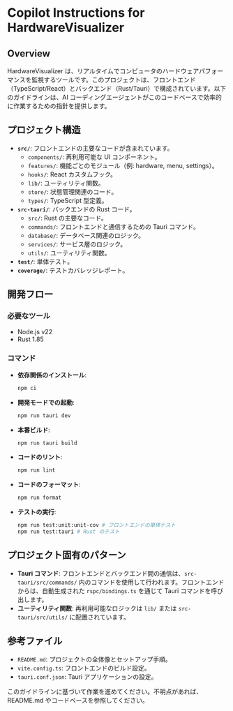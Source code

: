 # Copilot Instructions for HardwareVisualizer

## Overview

HardwareVisualizer は、リアルタイムでコンピュータのハードウェアパフォーマンスを監視するツールです。このプロジェクトは、フロントエンド（TypeScript/React）とバックエンド（Rust/Tauri）で構成されています。以下のガイドラインは、AI コーディングエージェントがこのコードベースで効率的に作業するための指針を提供します。

## プロジェクト構造

- **`src/`**: フロントエンドの主要なコードが含まれています。
  - `components/`: 再利用可能な UI コンポーネント。
  - `features/`: 機能ごとのモジュール（例: hardware, menu, settings）。
  - `hooks/`: React カスタムフック。
  - `lib/`: ユーティリティ関数。
  - `store/`: 状態管理関連のコード。
  - `types/`: TypeScript 型定義。
- **`src-tauri/`**: バックエンドの Rust コード。
  - `src/`: Rust の主要なコード。
  - `commands/`: フロントエンドと通信するための Tauri コマンド。
  - `database/`: データベース関連のロジック。
  - `services/`: サービス層のロジック。
  - `utils/`: ユーティリティ関数。
- **`test/`**: 単体テスト。
- **`coverage/`**: テストカバレッジレポート。

## 開発フロー

### 必要なツール

- Node.js v22
- Rust 1.85

### コマンド

- **依存関係のインストール**:
  ```bash
  npm ci
  ```
- **開発モードでの起動**:
  ```bash
  npm run tauri dev
  ```
- **本番ビルド**:
  ```bash
  npm run tauri build
  ```
- **コードのリント**:
  ```bash
  npm run lint
  ```
- **コードのフォーマット**:
  ```bash
  npm run format
  ```
- **テストの実行**:
  ```bash
  npm run test:unit:unit-cov # フロントエンドの単体テスト
  npm run test:tauri # Rust のテスト
  ```

## プロジェクト固有のパターン

- **Tauri コマンド**: フロントエンドとバックエンド間の通信は、`src-tauri/src/commands/` 内のコマンドを使用して行われます。フロントエンドからは、自動生成された `rspc/bindings.ts` を通じて Tauri コマンドを呼び出します。
- **ユーティリティ関数**: 再利用可能なロジックは `lib/` または `src-tauri/src/utils/` に配置されています。

## 参考ファイル

- `README.md`: プロジェクトの全体像とセットアップ手順。
- `vite.config.ts`: フロントエンドのビルド設定。
- `tauri.conf.json`: Tauri アプリケーションの設定。

このガイドラインに基づいて作業を進めてください。不明点があれば、README.md やコードベースを参照してください。
